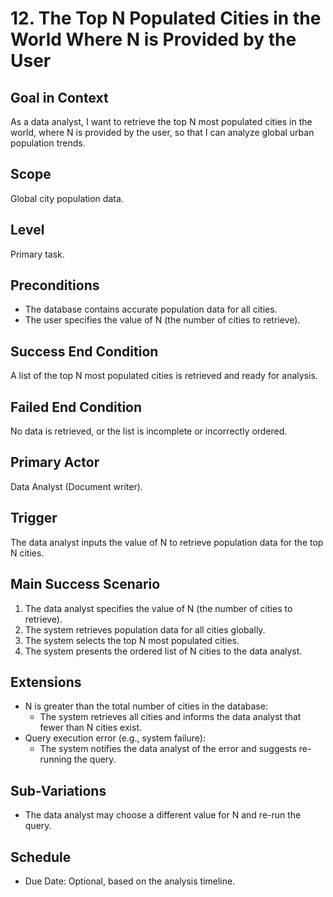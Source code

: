 # 12. The Top N Populated Cities in the World Where N is Provided by the User

## Goal in Context
As a data analyst, I want to retrieve the top N most populated cities in the world, where N is provided by the user, so that I can analyze global urban population trends.

## Scope
Global city population data.

## Level
Primary task.

## Preconditions
- The database contains accurate population data for all cities.
- The user specifies the value of N (the number of cities to retrieve).

## Success End Condition
A list of the top N most populated cities is retrieved and ready for analysis.

## Failed End Condition
No data is retrieved, or the list is incomplete or incorrectly ordered.

## Primary Actor
Data Analyst (Document writer).

## Trigger
The data analyst inputs the value of N to retrieve population data for the top N cities.

## Main Success Scenario
1. The data analyst specifies the value of N (the number of cities to retrieve).
2. The system retrieves population data for all cities globally.
3. The system selects the top N most populated cities.
4. The system presents the ordered list of N cities to the data analyst.

## Extensions
- N is greater than the total number of cities in the database:
    - The system retrieves all cities and informs the data analyst that fewer than N cities exist.
- Query execution error (e.g., system failure):
    - The system notifies the data analyst of the error and suggests re-running the query.

## Sub-Variations
- The data analyst may choose a different value for N and re-run the query.

## Schedule
- Due Date: Optional, based on the analysis timeline.
